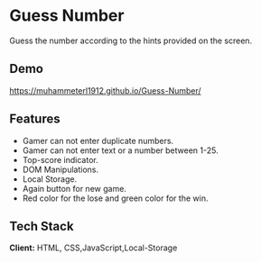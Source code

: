 
# Guess Number

Guess the number according to the hints provided on the screen.


## Demo

https://muhammeterl1912.github.io/Guess-Number/


## Features

- Gamer can not enter duplicate numbers.
- Gamer can not enter text or a number between 1-25.
- Top-score indicator.
- DOM Manipulations.
- Local Storage.
- Again button for new game.
- Red color for the lose and green color for the win.


## Tech Stack

**Client:** HTML, CSS,JavaScript,Local-Storage



